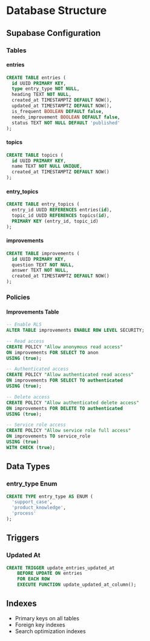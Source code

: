 # Database Structure

## Supabase Configuration

### Tables

#### entries
```sql
CREATE TABLE entries (
  id UUID PRIMARY KEY,
  type entry_type NOT NULL,
  heading TEXT NOT NULL,
  created_at TIMESTAMPTZ DEFAULT NOW(),
  updated_at TIMESTAMPTZ DEFAULT NOW(),
  is_frequent BOOLEAN DEFAULT false,
  needs_improvement BOOLEAN DEFAULT false,
  status TEXT NOT NULL DEFAULT 'published'
);
```

#### topics
```sql
CREATE TABLE topics (
  id UUID PRIMARY KEY,
  name TEXT NOT NULL UNIQUE,
  created_at TIMESTAMPTZ DEFAULT NOW()
);
```

#### entry_topics
```sql
CREATE TABLE entry_topics (
  entry_id UUID REFERENCES entries(id),
  topic_id UUID REFERENCES topics(id),
  PRIMARY KEY (entry_id, topic_id)
);
```

#### improvements
```sql
CREATE TABLE improvements (
  id UUID PRIMARY KEY,
  question TEXT NOT NULL,
  answer TEXT NOT NULL,
  created_at TIMESTAMPTZ DEFAULT NOW()
);
```

### Policies

#### Improvements Table
```sql
-- Enable RLS
ALTER TABLE improvements ENABLE ROW LEVEL SECURITY;

-- Read access
CREATE POLICY "Allow anonymous read access"
ON improvements FOR SELECT TO anon
USING (true);

-- Authenticated access
CREATE POLICY "Allow authenticated read access"
ON improvements FOR SELECT TO authenticated
USING (true);

-- Delete access
CREATE POLICY "Allow authenticated delete access"
ON improvements FOR DELETE TO authenticated
USING (true);

-- Service role access
CREATE POLICY "Allow service role full access"
ON improvements TO service_role
USING (true)
WITH CHECK (true);
```

## Data Types

### entry_type Enum
```sql
CREATE TYPE entry_type AS ENUM (
  'support_case',
  'product_knowledge',
  'process'
);
```

## Triggers

### Updated At
```sql
CREATE TRIGGER update_entries_updated_at
    BEFORE UPDATE ON entries
    FOR EACH ROW
    EXECUTE FUNCTION update_updated_at_column();
```

## Indexes
- Primary keys on all tables
- Foreign key indexes
- Search optimization indexes
